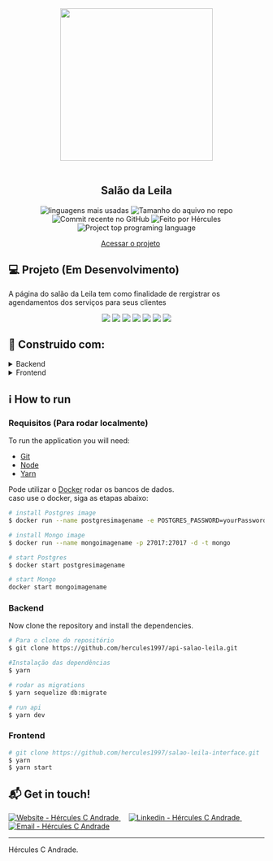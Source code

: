<div align="center">
    <img src="https://github.com/hercules1997/salao-leila-interface/assets/109186074/26650bf8-8cda-461a-8c50-b3f69561b4a0" width="300px"/>
</div>

<br />

<h2 align="center">
   Salão da Leila 
</h2>

<p align="center">
  <img alt="linguagens mais usadas" src="https://img.shields.io/github/languages/count/hercules1997/salao-leila-interface?color=9E775A">
   <img alt="Tamanho do aquivo no repo" src="https://img.shields.io/github/repo-size/hercules1997/salao-leila-interface?color=9E775A">
  <img alt="Commit recente no GitHub" src="https://img.shields.io/github/last-commit/hercules1997/salao-leila-interface?color=9E775A">
  <img alt="Feito por Hércules" src="https://img.shields.io/badge/made%20by-hercules1997-%20?color=9E775A">
  <img alt="Project top programing language" src="https://img.shields.io/github/languages/top/hercules1997/salao-leila-interface?color=9E775A">
</p> 

<p align="center">
  <a href="https://salao-leila-interface.vercel.app/">Acessar o projeto</a>&nbsp;&nbsp;&nbsp;&nbsp;&nbsp;&nbsp;
  </p>



## :computer: Projeto (Em Desenvolvimento)

 A página do salão da Leila tem como finalidade de rergistrar os agendamentos dos serviços para seus clientes

 <p align="center">
  <img src="https://github.com/hercules1997/salao-leila-interface/assets/109186074/11e99e76-5b6e-4a15-ad91-3ae9e8946341">
  <img src="https://github.com/hercules1997/salao-leila-interface/assets/109186074/613bfe6f-c9fc-4286-8760-68090e1bc1c5">
  <img src="https://github.com/hercules1997/salao-leila-interface/assets/109186074/33a23945-160e-4ec2-b8d1-2038d5832133" >
  <img src="https://github.com/hercules1997/salao-leila-interface/assets/109186074/0536119f-cd9b-48c0-ae91-b6918f6418df" >
  <img src="https://github.com/hercules1997/salao-leila-interface/assets/109186074/99786a59-8f18-4d31-b5c8-6effc9511529" >
  <img src="https://github.com/hercules1997/salao-leila-interface/assets/109186074/bfeda917-e913-47ac-b6e1-ffbf1f346e8b" >
  <img src="https://github.com/hercules1997/salao-leila-interface/assets/109186074/41a19dd5-3a5b-471b-b85c-9ac06ac59809" >
</p>

## :rocket: Construido com:
<details>
  <summary>Backend</summary>
  
-   [Node.js](https://nodejs.org/)
-   [Express](https://expressjs.com/)
-   [MongoDB](https://www.mongodb.com/)
-   [Docker](https://www.docker.com/docker-community)
-   [PostgreSQL](https://www.postgresql.org/)
-   [JWT](https://jwt.io/)
-   [Multer](https://github.com/expressjs/multer)
-   [uuidv4](https://www.npmjs.com/package/uuidv4)
-   [Bcrypt](https://www.npmjs.com/package/bcrypt)
-   [Cors](https://www.npmjs.com/package/cors)
-   [Handlebars](https://handlebarsjs.com/)
-   [Nodemailer](https://nodemailer.com/about/)
-   [ESLint](https://eslint.org/)
-   [Prettier](https://prettier.io/)
-   [VS Code](https://code.visualstudio.com/)

</details>

<details>
  <summary>Frontend</summary>

-   [React](https://pt-br.reactjs.org/)
-   [HooksForms](https://hooksform.dev/)
-   [Styled Components](https://styled-components.com/)
-   [Context API](https://reactjs.org/docs/context.html)
-   [Polished](https://polished.js.org/)
-   [Yup](https://www.npmjs.com/package/yup)
-   [uuidv4](https://www.npmjs.com/package/uuidv4)
-   [Axios](https://www.npmjs.com/package/axios)
-   [MUI](https://mui.com/#/)
-   [ESLint](https://eslint.org/)
-   [Prettier](https://prettier.io/)
-   [VS Code](https://code.visualstudio.com/)

</details>

## :information_source: How to run

### Requisitos (Para rodar localmente)

To run the application you will need:
* [Git](https://git-scm.com)
* [Node](https://nodejs.org/)
* [Yarn](https://yarnpkg.com/) 

Pode utilizar o [Docker](https://www.docker.com/) rodar os bancos de dados.
<br>
caso use o docker, siga as etapas abaixo:

```bash
# install Postgres image 
$ docker run --name postgresimagename -e POSTGRES_PASSWORD=yourPassword -p 5432:5432 -d postgres

# install Mongo image
$ docker run --name mongoimagename -p 27017:27017 -d -t mongo

# start Postgres
$ docker start postgresimagename

# start Mongo
docker start mongoimagename

```
### Backend
Now clone the repository and install the dependencies.
```bash
# Para o clone do repositório
$ git clone https://github.com/hercules1997/api-salao-leila.git

#Instalação das dependências
$ yarn

# rodar as migrations
$ yarn sequelize db:migrate

# run api
$ yarn dev
```

### Frontend

```bash
# git clone https://github.com/hercules1997/salao-leila-interface.git
$ yarn
$ yarn start
```

## :mailbox_with_mail: Get in touch!

<a href="https://hercules1997.github.io/my-portfolio/" target="_blank" >
  <img alt="Website - Hércules C Andrade" src="https://img.shields.io/badge/Website--%23F8952D?style=social">
</a>&nbsp;&nbsp;&nbsp;
<a href="https://www.linkedin.com/in/hercules-chaves-andrade/" target="_blank" >
  <img alt="Linkedin - Hércules C Andrade" src="https://img.shields.io/badge/Linkedin--%23F8952D?style=social&logo=linkedin">
</a>&nbsp;&nbsp;&nbsp;
<a href="mailto:hercules.chaves.andrade@gmail.com" target="_blank" >
  <img alt="Email - Hércules C Andrade" src="https://img.shields.io/badge/Email--%23F8952D?style=social&logo=gmail">
</a> 

---

Hércules C Andrade.
